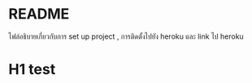 # README
ไฟล์อธิบายเกี่ยวกับการ set up project , การติดตั้งไปยัง heroku และ link ไป heroku

# H1 test
